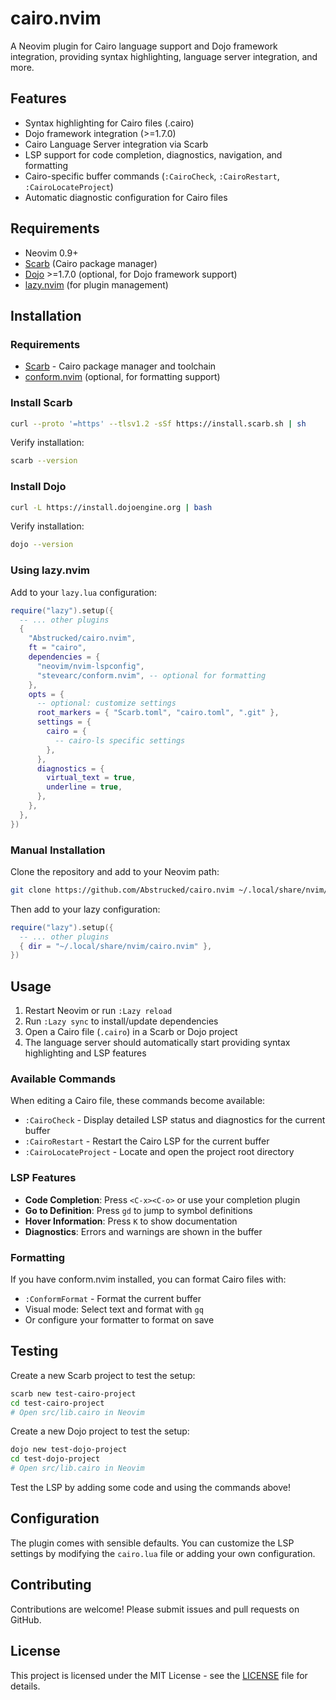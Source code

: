 # cairo.nvim

A Neovim plugin for Cairo language support and Dojo framework integration, providing syntax highlighting, language server integration, and more.

## Features

- Syntax highlighting for Cairo files (.cairo)
- Dojo framework integration (>=1.7.0)
- Cairo Language Server integration via Scarb
- LSP support for code completion, diagnostics, navigation, and formatting
- Cairo-specific buffer commands (`:CairoCheck`, `:CairoRestart`, `:CairoLocateProject`)
- Automatic diagnostic configuration for Cairo files

## Requirements

- Neovim 0.9+
- [Scarb](https://www.cairo-lang.org/docs/install.html) (Cairo package manager)
- [Dojo](https://book.dojoengine.org/) >=1.7.0 (optional, for Dojo framework support)
- [lazy.nvim](https://github.com/folke/lazy.nvim) (for plugin management)

## Installation

### Requirements

- [Scarb](https://docs.swmansion.com/scarb) - Cairo package manager and toolchain
- [conform.nvim](https://github.com/stevearc/conform.nvim) (optional, for formatting support)

### Install Scarb

```bash
curl --proto '=https' --tlsv1.2 -sSf https://install.scarb.sh | sh
```

Verify installation:

```bash
scarb --version
```

### Install Dojo

```bash
curl -L https://install.dojoengine.org | bash
```

Verify installation:

```bash
dojo --version
```

### Using lazy.nvim

Add to your `lazy.lua` configuration:

```lua
require("lazy").setup({
  -- ... other plugins
  {
    "Abstrucked/cairo.nvim",
    ft = "cairo",
    dependencies = {
      "neovim/nvim-lspconfig",
      "stevearc/conform.nvim", -- optional for formatting
    },
    opts = {
      -- optional: customize settings
      root_markers = { "Scarb.toml", "cairo.toml", ".git" },
      settings = {
        cairo = {
          -- cairo-ls specific settings
        },
      },
      diagnostics = {
        virtual_text = true,
        underline = true,
      },
    },
  },
})
```

### Manual Installation

Clone the repository and add to your Neovim path:

```bash
git clone https://github.com/Abstrucked/cairo.nvim ~/.local/share/nvim/cairo.nvim
```

Then add to your lazy configuration:

```lua
require("lazy").setup({
  -- ... other plugins
  { dir = "~/.local/share/nvim/cairo.nvim" },
})
```

## Usage

1. Restart Neovim or run `:Lazy reload`
2. Run `:Lazy sync` to install/update dependencies
3. Open a Cairo file (`.cairo`) in a Scarb or Dojo project
4. The language server should automatically start providing syntax highlighting and LSP features

### Available Commands

When editing a Cairo file, these commands become available:

- `:CairoCheck` - Display detailed LSP status and diagnostics for the current buffer
- `:CairoRestart` - Restart the Cairo LSP for the current buffer
- `:CairoLocateProject` - Locate and open the project root directory

### LSP Features

- **Code Completion**: Press `<C-x><C-o>` or use your completion plugin
- **Go to Definition**: Press `gd` to jump to symbol definitions
- **Hover Information**: Press `K` to show documentation
- **Diagnostics**: Errors and warnings are shown in the buffer

### Formatting

If you have conform.nvim installed, you can format Cairo files with:
- `:ConformFormat` - Format the current buffer
- Visual mode: Select text and format with `gq`
- Or configure your formatter to format on save

## Testing

Create a new Scarb project to test the setup:

```bash
scarb new test-cairo-project
cd test-cairo-project
# Open src/lib.cairo in Neovim
```

Create a new Dojo project to test the setup:

```bash
dojo new test-dojo-project
cd test-dojo-project
# Open src/lib.cairo in Neovim
```

Test the LSP by adding some code and using the commands above!

## Configuration

The plugin comes with sensible defaults. You can customize the LSP settings by modifying the `cairo.lua` file or adding your own configuration.

## Contributing

Contributions are welcome! Please submit issues and pull requests on GitHub.

## License

This project is licensed under the MIT License - see the [LICENSE](LICENSE) file for details.

